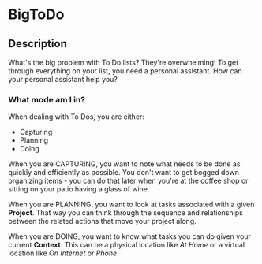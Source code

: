 # BigToDo

## Description

What's the big problem with To Do lists? They're overwhelming! To get through everything on your list,
you need a personal assistant. How can your personal assistant help you?

### What mode am I in?

When dealing with To Dos, you are either:
 - Capturing
 - Planning
 - Doing

When you are CAPTURING, you want to note what needs to be done as quickly and efficiently as possible.
You don't want to get bogged down organizing items - you can do that later when you're at the coffee shop
or sitting on your patio having a glass of wine.

When you are PLANNING, you want to look at tasks associated with a given **Project**. That way you can think
through the sequence and relationships between the related actions that move your project along.

When you are DOING, you want to know what tasks you can do given your current **Context**. This can be a physical
location like *At Home* or a virtual location like *On Internet* or *Phone*.